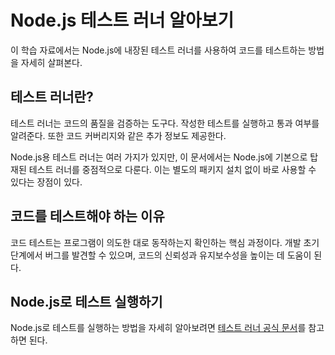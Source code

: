 # Node.js 테스트 러너 알아보기

이 학습 자료에서는 Node.js에 내장된 테스트 러너를 사용하여 코드를 테스트하는 방법을 자세히 살펴본다.

## 테스트 러너란?

테스트 러너는 코드의 품질을 검증하는 도구다. 작성한 테스트를 실행하고 통과 여부를 알려준다. 또한 코드 커버리지와 같은 추가 정보도 제공한다.

Node.js용 테스트 러너는 여러 가지가 있지만, 이 문서에서는 Node.js에 기본으로 탑재된 테스트 러너를 중점적으로 다룬다. 이는 별도의 패키지 설치 없이 바로 사용할 수 있다는 장점이 있다.

## 코드를 테스트해야 하는 이유

코드 테스트는 프로그램이 의도한 대로 동작하는지 확인하는 핵심 과정이다. 개발 초기 단계에서 버그를 발견할 수 있으며, 코드의 신뢰성과 유지보수성을 높이는 데 도움이 된다.

## Node.js로 테스트 실행하기 

Node.js로 테스트를 실행하는 방법을 자세히 알아보려면 [테스트 러너 공식 문서](https://nodejs.org/docs/latest/api/test.html#test-runner)를 참고하면 된다.
